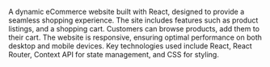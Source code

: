 A dynamic eCommerce website built with React, designed to provide a seamless shopping experience. The
                  site includes features such as product listings, and a shopping cart. Customers
                  can browse products, add them to their cart. The website is responsive, ensuring optimal performance
                  on both desktop and mobile devices. Key technologies used include React, React Router, Context API for
                  state management, and CSS for styling.

